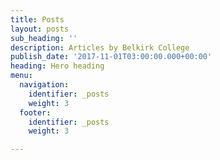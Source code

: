 ```yaml
---
title: Posts
layout: posts
sub_heading: ''
description: Articles by Belkirk College
publish_date: '2017-11-01T03:00:00.000+00:00'
heading: Hero heading
menu:
  navigation:
    identifier: _posts
    weight: 3
  footer:
    identifier: _posts
    weight: 3

---
```

